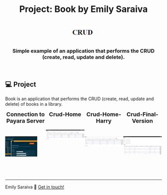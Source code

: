 <h1 align="center">
    Project: Book by Emily Saraiva
    <h1 align="center">
    <img alt="imagem-crud-logo" title="Imagem Crud" src="../../../.github/crud-logo.png" width="80px" />
    </h1>
    <h3 align="center">Simple example of an application that performs the CRUD (create, read, update and delete).</h3>
</h1>

<br>

## 💻 Project

Book is an application that performs the CRUD (create, read, update and delete) of books in a library.

<div style="display: flex">
  <div align="center">
    <strong style="font-size: 18px">Connection to Payara Server</strong>
    <h1 align="center" style="margin-right: 28px">
      <img alt="connection-to-payara-server" title="Connection-to-Payara-Server" src="../../../.github/crud-conexao-payara.png" width="580px" />
    </h1>
  </div>

  <div align="center">
    <strong style="font-size: 18px">Crud-Home</strong>
    <h1 align="center">
      <img alt="web-version-crud-home" title="Crud-Home" src="../../../.github/crud-home.png" width="580px" />
    </h1>
  </div>

  <div align="center">
    <strong style="font-size: 18px">Crud-Home-Harry</strong>
    <h1 align="center">
      <img alt="web-version-crud-home-harry" title="Crud-Home-Harry" src="../../../.github/crud-home-harry.png" width="580px" />
    </h1>
  </div>

  <div align="center">
    <strong style="font-size: 18px">Crud-Final-Version</strong>
    <h1 align="center">
      <img alt="web-version-crud-home-final-version" title="Crud-Home-Final-Version" src="../../../.github/crud-home-v2.png" width="580px" />
    </h1>
  </div>
</div>


<br>
<br>

---

Emily Saraiva :wave: [Get in touch!](https://www.linkedin.com/in/emily-saraiva/)